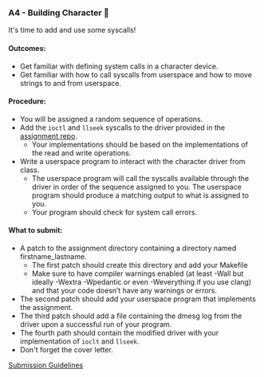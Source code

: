### A4 - Building Character 💪

It's time to add and use some syscalls!

#### Outcomes:
* Get familiar with defining system calls in a character device.
* Get familiar with how to call syscalls from userspace and how to move strings to and from userspace.

#### Procedure:
* You will be assigned a random sequence of operations.
* Add the `ioctl` and `llseek` syscalls to the driver provided in the [assignment repo](https://github.com/underground-software/KDLP_assignments).
  * Your implementations should be based on the implementations of the read and write operations.
* Write a userspace program to interact with the character driver from class.
  * The userspace program will call the syscalls available through the driver in order of the sequence assigned to you. The userspace program should produce a matching output to what is assigned to you.
  * Your program should check for system call errors.

#### What to submit:
* A patch to the assignment directory containing a directory named firstname_lastname.
  * The first patch should create this directory and add your Makefile
  * Make sure to have compiler warnings enabled (at least -Wall but ideally -Wextra -Wpedantic or even -Weverything if you use clang) and that your code doesn’t have any warnings or errors.
* The second patch should add your userspace program that implements the assignment.
* The third patch should add a file containing the dmesg log from the driver upon a successful run of your program.
* The fourth path should contain the modified driver with your implementation of `ioclt` and `llseek`.
* Don't forget the cover letter.

[Submission Guidelines](submission_guidelines.html)
